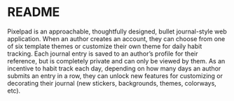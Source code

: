 # README
<!-- 
This README would normally document whatever steps are necessary to get the
application up and running.

Things you may want to cover:

* Ruby version

* System dependencies

* Configuration

* Database creation

* Database initialization

* How to run the test suite

* Services (job queues, cache servers, search engines, etc.)

* Deployment instructions

* ... -->

Pixelpad is an approachable, thoughtfully designed, bullet journal-style web application. When an author creates an account, they can choose from one of six template themes or customize their own theme for daily habit tracking. Each journal entry is saved to an author’s profile for their reference, but is completely private and can only be viewed by them. As an incentive to habit track each day, depending on how many days an author submits an entry in a row, they can unlock new features for customizing or decorating their journal (new stickers, backgrounds, themes, colorways, etc). 
